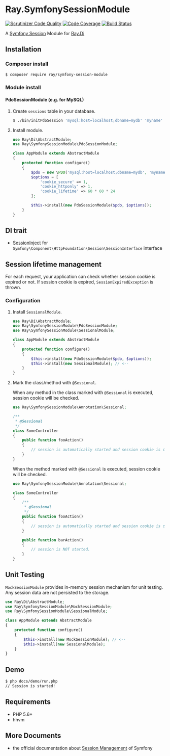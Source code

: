 # Ray.SymfonySessionModule

[![Scrutinizer Code Quality](https://scrutinizer-ci.com/g/kawanamiyuu/Ray.SymfonySessionModule/badges/quality-score.png?b=1.x)](https://scrutinizer-ci.com/g/kawanamiyuu/Ray.SymfonySessionModule/?branch=1.x)
[![Code Coverage](https://scrutinizer-ci.com/g/kawanamiyuu/Ray.SymfonySessionModule/badges/coverage.png?b=1.x)](https://scrutinizer-ci.com/g/kawanamiyuu/Ray.SymfonySessionModule/?branch=1.x)
[![Build Status](https://travis-ci.org/kawanamiyuu/Ray.SymfonySessionModule.svg?branch=1.x)](https://travis-ci.org/kawanamiyuu/Ray.SymfonySessionModule)

A [Symfony Session](https://github.com/symfony/http-foundation/tree/master/Session) Module for [Ray.Di](https://github.com/ray-di/Ray.Di)

## Installation

### Composer install

```bash
$ composer require ray/symfony-session-module
```

### Module install

#### PdoSessionModule (e.g. for MySQL)

1. Create `sessions` table in your database.

    ```bash
    $ ./bin/initPdoSession 'mysql:host=localhost;dbname=mydb' 'myname' 'mypass'
    ```

2. Install module.

    ```php
    use Ray\Di\AbstractModule;
    use Ray\SymfonySessionModule\PdoSessionModule;

    class AppModule extends AbstractModule
    {
        protected function configure()
        {
            $pdo = new \PDO('mysql:host=localhost;dbname=mydb', 'myname', 'mypass');
            $options = [
                'cookie_secure' => 1,
                'cookie_httponly' => 1,
                'cookie_lifetime' => 60 * 60 * 24
            ];

            $this->install(new PdoSessionModule($pdo, $options));
        }
    }
    ```

## DI trait

* [SessionInject](https://github.com/kawanamiyuu/Ray.SymfonySessionModule/blob/1.x/src/SessionInject.php) for `Symfony\Component\HttpFoundation\Session\SessionInterface` interface

## Session lifetime management

For each request, your application can check whether session cookie is expired or not. If session cookie is expired, `SessionExpiredException` is thrown.

### Configuration

1. Install `SessionalModule`.

    ```php
    use Ray\Di\AbstractModule;
    use Ray\SymfonySessionModule\PdoSessionModule;
    use Ray\SymfonySessionModule\SessionalModule;

    class AppModule extends AbstractModule
    {
        protected function configure()
        {
            $this->install(new PdoSessionModule($pdo, $options));
            $this->install(new SessionalModule); // <--
        }
    }
    ```

2. Mark the class/method with `@Sessional`.

    When any method in the class marked with `@Sessional` is executed, session cookie will be checked.

    ```php
    use Ray\SymfonySessionModule\Annotation\Sessional;

    /**
     * @Sessional
     */
    class SomeController
    {
        public function fooAction()
        {
            // session is automatically started and session cookie is checked.
        }
    }
    ```

    When the method marked with `@Sessional` is executed, session cookie will be checked.

    ```php
    use Ray\SymfonySessionModule\Annotation\Sessional;

    class SomeController
    {
        /**
         * @Sessional
         */
        public function fooAction()
        {
            // session is automatically started and session cookie is checked.
        }

        public function barAction()
        {
            // session is NOT started.
        }
    }
    ```

## Unit Testing

`MockSessionModule` provides in-memory session mechanism for unit testing. Any session data are not persisted to the storage.

```php
use Ray\Di\AbstractModule;
use Ray\SymfonySessionModule\MockSessionModule;
use Ray\SymfonySessionModule\SessionalModule;

class AppModule extends AbstractModule
{
    protected function configure()
    {
        $this->install(new MockSessionModule); // <--
        $this->install(new SessionalModule);
    }
}
```

## Demo

```bash
$ php docs/demo/run.php
// Session is started!
```

## Requirements

* PHP 5.6+
* hhvm

## More Documents

* the official documentation about [Session Management](http://symfony.com/doc/current/components/http_foundation/sessions.html) of Symfony
